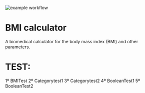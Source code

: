 ![example workflow](https://github.com/jmhorcas/bmicalc/actions/workflows/maven.yml/badge.svg)

# BMI calculator
A biomedical calculator for the body mass index (BMI) and other parameters.


# TEST:

1º BMITest 
2º Categorytest1 
3º Categorytest2
4º BooleanTest1
5º BooleanTest2
